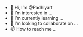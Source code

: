 - 👋 Hi, I’m @Padhiyart
- 👀 I’m interested in ...
- 🌱 I’m currently learning ...
- 💞️ I’m looking to collaborate on ...
- 📫 How to reach me ...

<!---
Padhiyart/Padhiyart is a ✨ special ✨ repository because its `README.md` (this file) appears on your GitHub profile.
You can click the Preview link to take a look at your changes.
--->
